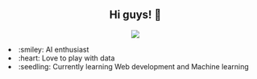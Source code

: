 <h2 align = "center";> Hi guys! 👋</h2>
<p align="center";>
  <a href="https://github.com/Neerazan"><img src="https://readme-typing-svg.herokuapp.com?font=Fira+Code&pause=1000&color=#00FF00&center=true&vCenter=true&width=435&lines=I'am+Neerazan,+an+IT+Student."></a>
</p>

<li>:smiley: AI enthusiast</li>
<li>:heart: Love to play with data
<li>:seedling: Currently learning Web development and Machine learning</li>
